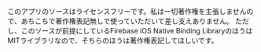 このアプリのソースはライセンスフリーです。私は一切著作権を主張しませんので、あちこちで著作権表記無しで使っていただいて差し支えありません。
ただし、このソースが前提にしているFirebase iOS Native Binding LibraryのほうはMITライブラリなので、そちらのほうは著作権表記してほしいです。
